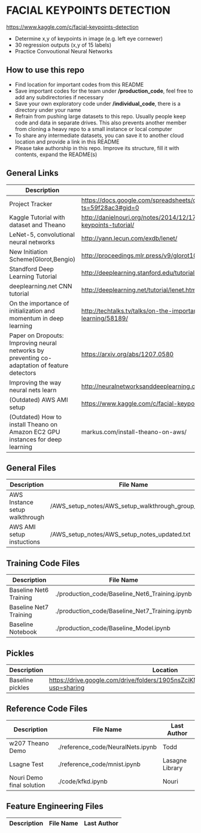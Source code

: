# FACIAL KEYPOINTS DETECTION

https://www.kaggle.com/c/facial-keypoints-detection

* Determine x,y of keypoints in image (e.g. left eye cornewer)
* 30 regression outputs (x,y of 15 labels)
* Practice Convoutional Neural Networks

## How to use this repo

* Find location for important codes from this README
* Save important codes for the team under **/production_code**, feel free to add any subdirectories if necessary
* Save your own exploratory code under **/individual_code**, there is a directory under your name
* Refrain from pushing large datasets to this repo. Usually people keep code and data in separate drives. This also prevents another member from cloning a heavy repo to a small instance or local computer
* To share any intermediate datasets, you can save it to another cloud location and provide a link in this README
* Please take authorship in this repo. Improve its structure, fill it with contents, expand the README(s)

## General Links

Description | Link
----------- | ----------- 
Project Tracker | https://docs.google.com/spreadsheets/d/1hUc1ZXwqwCgVeIJ2ozXZcG_ftYiB3fTBc4RM1zIZlFA/edit?ts=59f28ac3#gid=0
Kaggle Tutorial with dataset and Theano | http://danielnouri.org/notes/2014/12/17/using-convolutional-neural-nets-to-detect-facial-keypoints-tutorial/
LeNet-5, convolutional neural networks | http://yann.lecun.com/exdb/lenet/
New Initiation Scheme(Glorot,Bengio) | http://proceedings.mlr.press/v9/glorot10a/glorot10a.pdf
Standford Deep Learning Tutorial | http://deeplearning.stanford.edu/tutorial/
deeplearning.net CNN tutorial| http://deeplearning.net/tutorial/lenet.html
On the importance of initialization and momentum in deep learning | http://techtalks.tv/talks/on-the-importance-of-initialization-and-momentum-in-deep-learning/58189/
Paper on Dropouts: Improving neural networks by preventing co-adaptation of feature detectors | https://arxiv.org/abs/1207.0580
Improving the way neural nets learn | http://neuralnetworksanddeeplearning.com/chap3.html
(Outdated) AWS AMI setup | https://www.kaggle.com/c/facial-keypoints-detection#deep-learning-tutorial
(Outdated) How to install Theano on Amazon EC2 GPU instances for deep learning | markus.com/install-theano-on-aws/

## General Files

Description | File Name
----------- | -----------
AWS Instance setup walkthrough | /AWS_setup_notes/AWS_setup_walkthrough_group_AMI.txt
AWS AMI setup instuctions | /AWS_setup_notes/AWS_setup_notes_updated.txt


## Training Code Files

Description | File Name
----------- | -----------
Baseline Net6 Training | ./production_code/Baseline_Net6_Training.ipynb
Baseline Net7 Training | ./production_code/Baseline_Net7_Training.ipynb
Baseline Notebook | ./production_code/Baseline_Model.ipynb


## Pickles

Description | Location
----------- | -----------
Baseline pickles | https://drive.google.com/drive/folders/1905nsZciKMTw2IeH8_9rpGQBAygbTuc6?usp=sharing


## Reference Code Files

Description | File Name | Last Author
----------- | ----------- | -----------
w207 Theano Demo | ./reference_code/NeuralNets.ipynb | Todd 
Lsagne Test | ./reference_code/mnist.ipynb | Lasagne Library
Nouri Demo final solution | ./code/kfkd.ipynb | Nouri 


## Feature Engineering Files

Description | File Name | Last Author
-----|--------|------------





